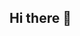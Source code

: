 ## Hi there 👋

<!--
**Jlgoncallves/Jlgoncallves** is a ✨ _special_ ✨ repository because its `README.md` (this file) appears on your GitHub profile.

Here are some ideas to get you started:

- 🔭 I’m currently working on learning more about coding
- 🌱 I’m currently learning the basics :D
- 👯 I’m looking to collaborate on projects or simpler tasks
- 🤔 I’m looking for help with how to be a better coder, or any good advice at all.
- 💬 Ask me about anything you want, I'm not Shy ;D
- 📫 How to reach me: jlgoncalves0408@gmail.com
- 😄 Pronouns: Ga/mer
- ⚡ Fun fact: I love cosmic horror even though I rarely read books
-->
